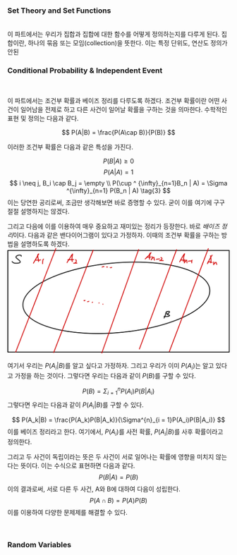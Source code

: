 ### Set Theory and Set Functions
<br>
이 파트에서는 우리가 집합과 집합에 대한 함수를 어떻게 정의하는지를 다루게 된다. 집합이란, 하나의 묶음 또는 모임(collection)을 뜻한다. 이는 특정 단위도, 연산도 정의가 안된  

<br>

### Conditional Probability & Independent Event

<br>

이 파트에서는 조건부 확률과 베이즈 정리를 다루도록 하겠다. 조건부 확률이란 어떤 사건이 일어남을 전제로 하고 다른 사건이 일어날 확률을 구하는 것을 의마한다. 수학적인 표현 및 정의는 다음과 같다.

$$
P(A|B) = \frac{P(A\cap B)}{P(B)}
$$

이러한 조건부 확률은 다음과 같은 특성을 가진다.
<br>

$$
P(B|A) \geq 0
\tag{1}
$$
$$
P(A|A) = 1
\tag{2}
$$
$$
i \neq j, B_i \cap B_j = \empty \\
P(\cup ^ {\infty}_{n=1}B_n | A) = \Sigma ^{\infty}_{n=1} P(B_n | A)
\tag{3}
$$
이는 당연한 공리로써, 조금만 생각해보면 바로 증명할 수 있다. 굳이 이를 여기에 구구 절절 설명하지는 않겠다.

그리고 다음에 이를 이용하여 매우 중요하고 재미있는 정리가 등장한다. 바로 *배이즈 정리*이다. 다음과 같은 밴다이어그램이 있다고 가정하자. 이때의 조건부 확률을 구하는 방법을 설명하도록 하겠다.
<img src="./assets/Bayes.png">

여기서 우리는 $P(A_i|B)$를 알고 싶다고 가정하자. 그리고 우리가 이미 $P(A_i)$는 알고 있다고 가정을 하는 것이다. 그렇다면 우리는 다음과 같이 $P(B)$를 구할 수 있다.

$$
P(B) = \Sigma^{n}_{i = 1}P(A_i)P(B|A_i)
$$
그렇다면 우리는 다음과 같이 $P(A_i|B)$를 구할 수 있다.

$$
P(A_k|B) = \frac{P(A_k)P(B|A_k)}{\Sigma^{n}_{i = 1}P(A_i)P(B|A_i)}
$$
이를 베이즈 정리라고 한다. 여기에서, $P(A_i)$를 사전 확률, $P(A_i|B)$를 사후 확률이라고 정의한다.

그리고 두 사건이 독립이라는 뜻은 두 사건이 서로 일어나는 확률에 영향을 미치지 않는다는 뜻이다. 이는 수식으로 표현하면 다음과 같다.
$$
P(B|A) = P(B)
$$
이의 결과로써, 서로 다른 두 사건, A와 B에 대하여 다음이 성립한다.
$$
P(A \cap B) = P(A)P(B)
$$
이를 이용하여 다양한 문제제를 해결할 수 있다.

<br>

### Random Variables